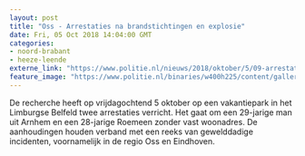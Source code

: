 ```yaml
---
layout: post
title: "Oss - Arrestaties na brandstichtingen en explosie"
date: Fri, 05 Oct 2018 14:04:00 GMT
categories: 
- noord-brabant 
- heeze-leende 
externe_link: "https://www.politie.nl/nieuws/2018/oktober/5/09-arrestaties-na-brandstichtingen-en-explosie.html"
feature_image: "https://www.politie.nl/binaries/w400h225/content/gallery/politie/nieuws/2018/oktober/09-ob/huisje.jpg"
---
```


De recherche heeft op vrijdagochtend 5 oktober op een vakantiepark in het Limburgse Belfeld twee arrestaties verricht. Het gaat om een 29-jarige man uit Arnhem en een 28-jarige Roemeen zonder vast woonadres. De aanhoudingen houden verband met een reeks van gewelddadige incidenten, voornamelijk in de regio Oss en Eindhoven.
